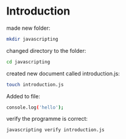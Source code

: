 # Introduction

made new folder:

```sh
mkdir javascripting
```

changed directory to the folder:

```sh
cd javascripting
```

created new document called introduction.js:
```sh
touch introduction.js
```

Added to file: 
```sh
console.log('hello');
```

verify the programme is correct: 
```sh
javascripting verify introduction.js
```
